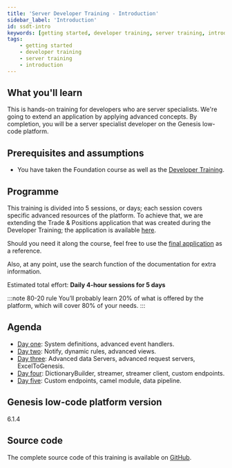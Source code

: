 ```yaml
---
title: 'Server Developer Training - Introduction'
sidebar_label: 'Introduction'
id: ssdt-intro
keywords: [getting started, developer training, server training, introduction]
tags:
    - getting started
    - developer training
    - server training
    - introduction
---
```


## What you'll learn​

This is hands-on training for developers who are server specialists. We're going to extend an application by applying advanced concepts. By completion, you will be a server specialist developer on the Genesis low-code platform.

## Prerequisites and assumptions

- You have taken the Foundation course as well as the [Developer Training](../../../getting-started/developer-training/training-intro/).


## Programme

This training is divided into 5 sessions, or days; each session covers specific advanced resources of the platform. To achieve that, we are extending the  Trade & Positions application that was created during the Developer Training; the application is available [here](https://github.com/genesiscommunitysuccess/devtraining-alpha).

Should you need it along the course, feel free to use the [final application](https://github.com/genesiscommunitysuccess/devtraining-gama-server-spc) as a reference.

Also, at any point, use the search function of the documentation for extra information.

Estimated total effort: <b>Daily 4-hour sessions for 5 days</b>

:::note 80-20 rule
You’ll probably learn 20% of what is offered ​by the platform​, which will cover 80% of your needs.
:::

## Agenda

- [Day one](../../../getting-started/server_training/01_ssdt-day1/): System definitions, advanced event handlers.
- [Day two](../../../getting-started/server_training/01_ssdt-day2/): Notify, dynamic rules, advanced views.
- [Day three](../../../getting-started/server_training/03_ssdt-day3/): Advanced data Servers, advanced request servers, ExcelToGenesis.
- [Day four](../../../getting-started/server_training/04_ssdt-day4/): DictionaryBuilder, streamer, streamer client, custom endpoints.
- [Day five](../../../getting-started/server_training/05_ssdt-day5/): Custom endpoints, camel module, data pipeline​.

## Genesis low-code platform version
6.1.4

## Source code
The complete source code of this training is available 
on [GitHub](https://github.com/genesiscommunitysuccess/devtraining-gama-server-spc).